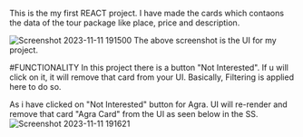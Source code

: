This is the my first REACT project. 
I have made the cards which contaons the data of the tour package like place, price and description.

![Screenshot 2023-11-11 191500](https://github.com/Sumit-Kumar-07/Tour-/assets/109451363/63e18378-7a8a-451d-8453-66c6e5f516f7)
The above screenshot is the UI for my project.

#FUNCTIONALITY
In this project there is a button "Not Interested". If u will click on it, it will remove that card from your UI.
Basically, Filtering is applied here to do so.

As i have clicked on "Not Interested" button for Agra. UI will re-render and remove that card "Agra Card" from the UI as seen below in the SS.
![Screenshot 2023-11-11 191621](https://github.com/Sumit-Kumar-07/Tour-/assets/109451363/e89af05e-0012-436b-93a1-62b4822d0ebd)
